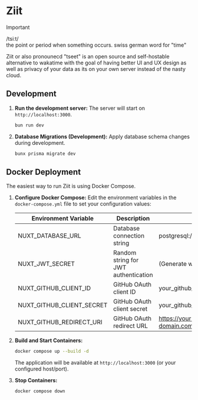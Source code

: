 # Ziit

> [!IMPORTANT]
> /tsiːt/<br>
> the point or period when something occurs. swiss german word for "time"

Ziit or also pronounecd "tseet" is an open source and self-hostable alternative to wakatime with the goal of having better UI and UX design as well as privacy of your data as its on your own server instead of the nasty cloud.

## Development

1. **Run the development server:**
    The server will start on `http://localhost:3000`.

    ```bash
    bun run dev
    ```

2. **Database Migrations (Development):**
    Apply database schema changes during development.

    ```bash
    bunx prisma migrate dev
    ```

## Docker Deployment

The easiest way to run Ziit is using Docker Compose.

1. **Configure Docker Compose:**
    Edit the environment variables in the `docker-compose.yml` file to set your configuration values:

    | Environment Variable | Description | Example |
    |---------------------|-------------|---------|
    | NUXT_DATABASE_URL | Database connection string | postgresql://postgres:root@postgres:5432/ziit |
    | NUXT_JWT_SECRET | Random string for JWT authentication | (Generate with `openssl rand --hex 64`) |
    | NUXT_GITHUB_CLIENT_ID | GitHub OAuth client ID | your_github_client_id |
    | NUXT_GITHUB_CLIENT_SECRET | GitHub OAuth client secret | your_github_client_secret |
    | NUXT_GITHUB_REDIRECT_URI | GitHub OAuth redirect URL | <https://your-domain.com/api/auth/github/callback> |

2. **Build and Start Containers:**

    ```bash
    docker compose up --build -d
    ```

    The application will be available at `http://localhost:3000` (or your configured host/port).

3. **Stop Containers:**

    ```bash
    docker compose down
    ```
